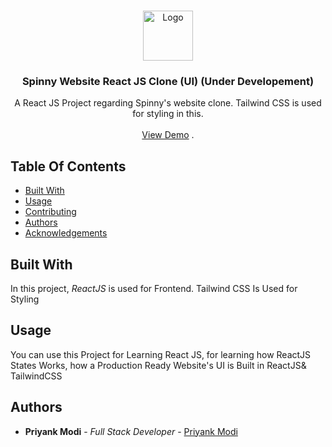 <br/>
<p align="center">
  <a href="https://github.com/priyank2006/spinny-react-clone">
    <img src="https://play-lh.googleusercontent.com/8cN700bjsGKBh5ZQ8HGYhV_hhUczWXgiMrQvPFMNmwD8lxlk-q1kzdduZJAqjE0ZGeo" alt="Logo" width="80" height="80">
  </a>

  <h3 align="center">Spinny Website React JS Clone (UI) (Under Developement) </h3>

  <p align="center">
    A React JS Project regarding Spinny's website clone.
Tailwind CSS is used for styling in this.
    <br/>
    <br/>
    <a href="https://github.com/priyank2006/spinny-react-clone">View Demo</a>
    .
  </p>
</p>



## Table Of Contents

* [Built With](#built-with)
* [Usage](#usage)
* [Contributing](#contributing)
* [Authors](#authors)
* [Acknowledgements](#acknowledgements)

## Built With

In this project, *ReactJS* is used for Frontend.
Tailwind CSS Is Used for Styling

## Usage

You can use this Project for Learning React JS, for learning how ReactJS States Works, how a Production Ready Website's UI is Built in ReactJS& TailwindCSS

## Authors

* **Priyank Modi** - *Full Stack Developer* - [Priyank Modi](https://github.com/priyank2006)